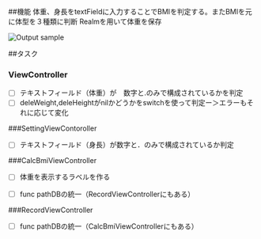 
##機能
体重、身長をtextFieldに入力することでBMIを判定する。またBMIを元に体型を３種類に判断
Realmを用いて体重を保存

![Output sample](https://github.com/Uyutaka/iWeight/iWeight.gif)


##タスク

### ViewController

- [ ] テキストフィールド（体重）が　数字と.のみで構成されているかを判定
- [ ] deleWeight,deleHeightがnilかどうかをswitchを使って判定ー＞エラーもそれに応じて変化

###SettingViewContoroller
- [ ] テキストフィールド（身長）が数字と．のみで構成されているか判定

###CalcBmiViewController
- [ ] 体重を表示するラベルを作る
- [ ] func pathDBの統一（RecordViewControllerにもある）


###RecordViewController
- [ ] func pathDBの統一（CalcBmiViewControllerにもある）


